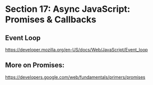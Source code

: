 # Section 17: Async JavaScript: Promises & Callbacks

## Event Loop

https://developer.mozilla.org/en-US/docs/Web/JavaScript/Event_loop

## More on Promises:

https://developers.google.com/web/fundamentals/primers/promises
